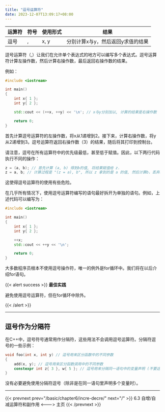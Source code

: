 ```yaml
---
title: "逗号运算符"
date: 2023-12-07T13:09:17+08:00
---
```


| 运算符 |  符号  |  使用形式 |  结果 |
|  ----  | ----  | ----  | ----  |
| 逗号 | , | x, y | 分别计算x与y，然后返回y求值的结果 |

逗号运算符（,）让我们在允许单个表达式的地方可以编写多个表达式。逗号运算符计算左操作数，然后计算右操作数，最后返回右操作数的结果。

例如：

```C++
#include <iostream>

int main()
{
    int x{ 1 };
    int y{ 2 };

    std::cout << (++x, ++y) << '\n'; // x与y分别加以, 计算的结果是右操作数

    return 0;
}
```

首先计算逗号运算符的左操作数，将x从1递增到2。接下来，计算右操作数，将y从2递增到3。逗号运算符返回右操作数（3）的结果，随后将其打印到控制台。

请注意，逗号在所有运算符中的优先级最低，甚至低于赋值。因此，以下两行代码执行不同的操作：

```C++
z = (a, b); // 首先计算 (a, b) 得到b的值, 将结果赋值给 z.
z = a, b; // 计算过程是 "(z = a), b", 所以 z 拿到的是 a 的值, 然后计算b，丢弃b的求值结果。
```

这使得逗号运算符的使用有些危险。

在几乎所有情况下，使用逗号运算符编写的语句最好拆开为单独的语句。例如，上述代码可以编写为：

```C++
#include <iostream>

int main()
{
    int x{ 1 };
    int y{ 2 };

    ++x;
    std::cout << ++y << '\n';

    return 0;
}
```

大多数程序员根本不使用逗号操作符，唯一的例外是for循环中。我们将在以后介绍for语句。

{{< alert success >}}
**最佳实践**

避免使用逗号运算符，但在for循环中除外。

{{< /alert >}}

***
## 逗号作为分隔符

在C++中，逗号符号通常用作分隔符，这些用法不会调用逗号运算符。分隔符逗号的一些示例：

```C++
void foo(int x, int y) // 逗号用来区分函数中的不同参数
{
    add(x, y); // 逗号用来区分函数调用中的不同参数
    constexpr int z{ 3 }, w{ 5 }; // 逗号用来分隔同一语句中的变量声明 (不要这样写)
}
```

没有必要避免使用分隔符逗号（除非是在同一语句里声明多个变量时）。

***

{{< prevnext prev="/basic/chapter6/incre-decre/" next="/" >}}
6.3 自增/自减运算符和副作用
<--->
主页
{{< /prevnext >}}
